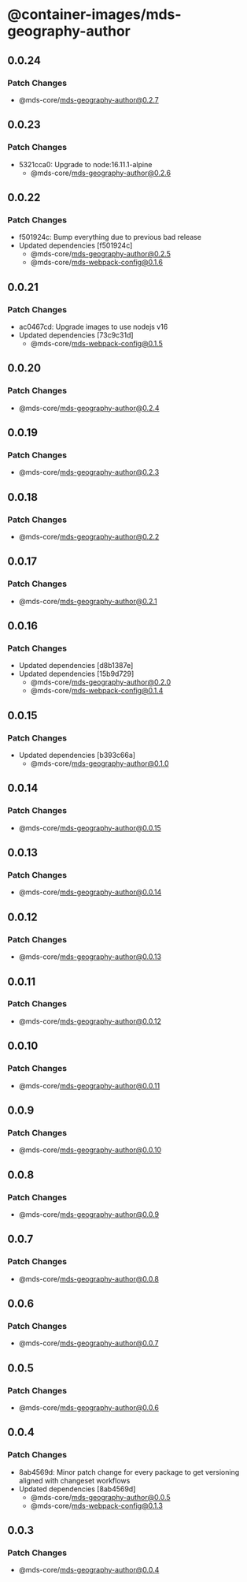# @container-images/mds-geography-author

## 0.0.24

### Patch Changes

- @mds-core/mds-geography-author@0.2.7

## 0.0.23

### Patch Changes

- 5321cca0: Upgrade to node:16.11.1-alpine
  - @mds-core/mds-geography-author@0.2.6

## 0.0.22

### Patch Changes

- f501924c: Bump everything due to previous bad release
- Updated dependencies [f501924c]
  - @mds-core/mds-geography-author@0.2.5
  - @mds-core/mds-webpack-config@0.1.6

## 0.0.21

### Patch Changes

- ac0467cd: Upgrade images to use nodejs v16
- Updated dependencies [73c9c31d]
  - @mds-core/mds-webpack-config@0.1.5

## 0.0.20

### Patch Changes

- @mds-core/mds-geography-author@0.2.4

## 0.0.19

### Patch Changes

- @mds-core/mds-geography-author@0.2.3

## 0.0.18

### Patch Changes

- @mds-core/mds-geography-author@0.2.2

## 0.0.17

### Patch Changes

- @mds-core/mds-geography-author@0.2.1

## 0.0.16

### Patch Changes

- Updated dependencies [d8b1387e]
- Updated dependencies [15b9d729]
  - @mds-core/mds-geography-author@0.2.0
  - @mds-core/mds-webpack-config@0.1.4

## 0.0.15

### Patch Changes

- Updated dependencies [b393c66a]
  - @mds-core/mds-geography-author@0.1.0

## 0.0.14

### Patch Changes

- @mds-core/mds-geography-author@0.0.15

## 0.0.13

### Patch Changes

- @mds-core/mds-geography-author@0.0.14

## 0.0.12

### Patch Changes

- @mds-core/mds-geography-author@0.0.13

## 0.0.11

### Patch Changes

- @mds-core/mds-geography-author@0.0.12

## 0.0.10

### Patch Changes

- @mds-core/mds-geography-author@0.0.11

## 0.0.9

### Patch Changes

- @mds-core/mds-geography-author@0.0.10

## 0.0.8

### Patch Changes

- @mds-core/mds-geography-author@0.0.9

## 0.0.7

### Patch Changes

- @mds-core/mds-geography-author@0.0.8

## 0.0.6

### Patch Changes

- @mds-core/mds-geography-author@0.0.7

## 0.0.5

### Patch Changes

- @mds-core/mds-geography-author@0.0.6

## 0.0.4

### Patch Changes

- 8ab4569d: Minor patch change for every package to get versioning aligned with changeset workflows
- Updated dependencies [8ab4569d]
  - @mds-core/mds-geography-author@0.0.5
  - @mds-core/mds-webpack-config@0.1.3

## 0.0.3

### Patch Changes

- @mds-core/mds-geography-author@0.0.4

